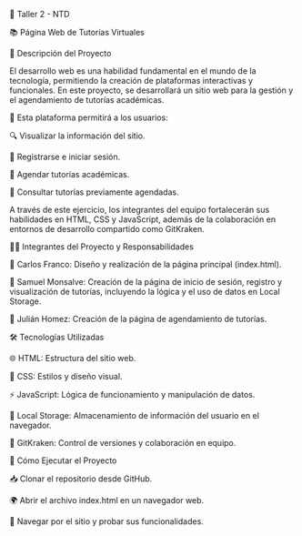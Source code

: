 🎯 Taller 2 - NTD

📚 Página Web de Tutorías Virtuales

📝 Descripción del Proyecto

El desarrollo web es una habilidad fundamental en el mundo de la tecnología, permitiendo la creación de plataformas interactivas y funcionales. En este proyecto, se desarrollará un sitio web para la gestión y el agendamiento de tutorías académicas.

📌 Esta plataforma permitirá a los usuarios:

🔍 Visualizar la información del sitio.

🔑 Registrarse e iniciar sesión.

📅 Agendar tutorías académicas.

📖 Consultar tutorías previamente agendadas.

A través de este ejercicio, los integrantes del equipo fortalecerán sus habilidades en HTML, CSS y JavaScript, además de la colaboración en entornos de desarrollo compartido como GitKraken.

👨‍💻 Integrantes del Proyecto y Responsabilidades

🎨 Carlos Franco: Diseño y realización de la página principal (index.html).

🔐 Samuel Monsalve: Creación de la página de inicio de sesión, registro y visualización de tutorías, incluyendo la lógica y el uso de datos en Local Storage.

📆 Julián Homez: Creación de la página de agendamiento de tutorías.

🛠️ Tecnologías Utilizadas

🌐 HTML: Estructura del sitio web.

🎨 CSS: Estilos y diseño visual.

⚡ JavaScript: Lógica de funcionamiento y manipulación de datos.

💾 Local Storage: Almacenamiento de información del usuario en el navegador.

🔗 GitKraken: Control de versiones y colaboración en equipo.

🚀 Cómo Ejecutar el Proyecto

📥 Clonar el repositorio desde GitHub.

🌍 Abrir el archivo index.html en un navegador web.

🏁 Navegar por el sitio y probar sus funcionalidades.
